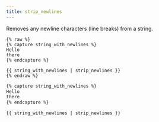 ```yaml
---
title: strip_newlines
---
```


Removes any newline characters (line breaks) from a string.

```liquid
{% raw %}
{% capture string_with_newlines %}
Hello
there
{% endcapture %}

{{ string_with_newlines | strip_newlines }}
{% endraw %}
```

```html
{% capture string_with_newlines %}
Hello
there
{% endcapture %}

{{ string_with_newlines | strip_newlines }}
```

